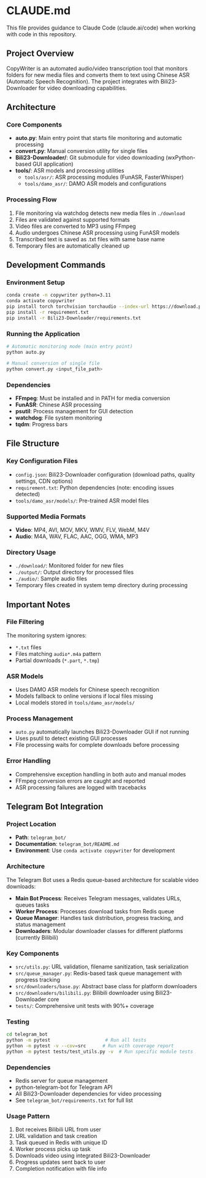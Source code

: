 # CLAUDE.md

This file provides guidance to Claude Code (claude.ai/code) when working with code in this repository.

## Project Overview

CopyWriter is an automated audio/video transcription tool that monitors folders for new media files and converts them to text using Chinese ASR (Automatic Speech Recognition). The project integrates with Bili23-Downloader for video downloading capabilities.

## Architecture

### Core Components
- **auto.py**: Main entry point that starts file monitoring and automatic processing
- **convert.py**: Manual conversion utility for single files
- **Bili23-Downloader/**: Git submodule for video downloading (wxPython-based GUI application)
- **tools/**: ASR models and processing utilities
  - `tools/asr/`: ASR processing modules (FunASR, FasterWhisper)
  - `tools/damo_asr/`: DAMO ASR models and configurations

### Processing Flow
1. File monitoring via watchdog detects new media files in `./download`
2. Files are validated against supported formats
3. Video files are converted to MP3 using FFmpeg
4. Audio undergoes Chinese ASR processing using FunASR models
5. Transcribed text is saved as .txt files with same base name
6. Temporary files are automatically cleaned up

## Development Commands

### Environment Setup
```bash
conda create -n copywriter python=3.11
conda activate copywriter
pip install torch torchvision torchaudio --index-url https://download.pytorch.org/whl/cu129
pip install -r requirement.txt
pip install -r Bili23-Downloader/requirements.txt
```

### Running the Application
```bash
# Automatic monitoring mode (main entry point)
python auto.py

# Manual conversion of single file  
python convert.py <input_file_path>
```

### Dependencies
- **FFmpeg**: Must be installed and in PATH for media conversion
- **FunASR**: Chinese ASR processing
- **psutil**: Process management for GUI detection
- **watchdog**: File system monitoring
- **tqdm**: Progress bars

## File Structure

### Key Configuration Files
- `config.json`: Bili23-Downloader configuration (download paths, quality settings, CDN options)
- `requirement.txt`: Python dependencies (note: encoding issues detected)
- `tools/damo_asr/models/`: Pre-trained ASR model files

### Supported Media Formats
- **Video**: MP4, AVI, MOV, MKV, WMV, FLV, WebM, M4V
- **Audio**: M4A, WAV, FLAC, AAC, OGG, WMA, MP3

### Directory Usage
- `./download/`: Monitored folder for new files
- `./output/`: Output directory for processed files
- `./audio/`: Sample audio files
- Temporary files created in system temp directory during processing

## Important Notes

### File Filtering
The monitoring system ignores:
- `*.txt` files
- Files matching `audio*.m4a` pattern
- Partial downloads (`*.part`, `*.tmp`)

### ASR Models
- Uses DAMO ASR models for Chinese speech recognition
- Models fallback to online versions if local files missing
- Local models stored in `tools/damo_asr/models/`

### Process Management
- `auto.py` automatically launches Bili23-Downloader GUI if not running
- Uses psutil to detect existing GUI processes
- File processing waits for complete downloads before processing

### Error Handling
- Comprehensive exception handling in both auto and manual modes
- FFmpeg conversion errors are caught and reported
- ASR processing failures are logged with tracebacks

## Telegram Bot Integration

### Project Location
- **Path**: `telegram_bot/`
- **Documentation**: `telegram_bot/README.md`
- **Environment**: Use `conda activate copywriter` for development

### Architecture
The Telegram Bot uses a Redis queue-based architecture for scalable video downloads:
- **Main Bot Process**: Receives Telegram messages, validates URLs, queues tasks
- **Worker Process**: Processes download tasks from Redis queue
- **Queue Manager**: Handles task distribution, progress tracking, and status management
- **Downloaders**: Modular downloader classes for different platforms (currently Bilibili)

### Key Components
- `src/utils.py`: URL validation, filename sanitization, task serialization
- `src/queue_manager.py`: Redis-based task queue management with progress tracking
- `src/downloaders/base.py`: Abstract base class for platform downloaders
- `src/downloaders/bilibili.py`: Bilibili downloader using Bili23-Downloader core
- `tests/`: Comprehensive unit tests with 90%+ coverage

### Testing
```bash
cd telegram_bot
python -m pytest                    # Run all tests
python -m pytest -v --cov=src      # Run with coverage report
python -m pytest tests/test_utils.py -v  # Run specific module tests
```

### Dependencies
- Redis server for queue management
- python-telegram-bot for Telegram API
- All Bili23-Downloader dependencies for video processing
- See `telegram_bot/requirements.txt` for full list

### Usage Pattern
1. Bot receives Bilibili URL from user
2. URL validation and task creation
3. Task queued in Redis with unique ID
4. Worker process picks up task
5. Downloads video using integrated Bili23-Downloader
6. Progress updates sent back to user
7. Completion notification with file info